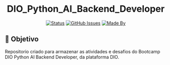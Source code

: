 <h1 align="center">DIO_Python_AI_Backend_Developer</h1>

<div align="center">

[![Status](https://img.shields.io/badge/status-In_Progress-red.svg)]()
[![GitHub Issues](https://img.shields.io/github/languages/count/Yaguera/DIO_Python_AI_Backend_Developer)]()
[![Made By](https://img.shields.io/badge/Made%20By-Yago%20Gomes-green)]()

</div>

<h2>🎯 Objetivo</h2>

<p>
  Repositorio criado para armazenar as atividades e desafios do Bootcamp DIO Python AI Backend Developer, da plataforma DIO.
</p>
<br>
